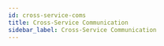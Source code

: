 ```yaml
---
id: cross-service-coms 
title: Cross-Service Communication
sidebar_label: Cross-Service Communication
---
```

